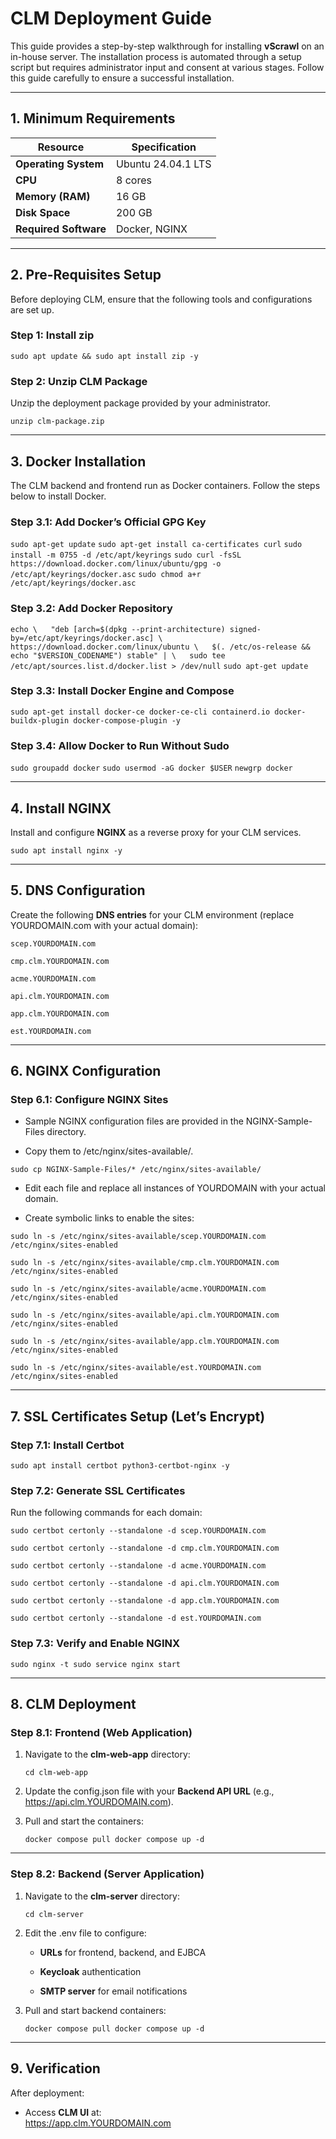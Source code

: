 # **CLM Deployment Guide**

This guide provides a step-by-step walkthrough for installing **vScrawl** on an in-house server. The installation process is automated through a setup script but requires administrator input and consent at various stages. Follow this guide carefully to ensure a successful installation.

---

## **1. Minimum Requirements**


| Resource              | Specification      |
| --------------------- | ------------------ |
| **Operating System**  | Ubuntu 24.04.1 LTS |
| **CPU**               | 8 cores            |
| **Memory (RAM)**      | 16 GB              |
| **Disk Space**        | 200 GB             |
| **Required Software** | Docker, NGINX      |

---

## **2. Pre-Requisites Setup**

Before deploying CLM, ensure that the following tools and configurations are set up.

### **Step 1: Install zip**

`sudo apt update && sudo apt install zip -y`

### **Step 2: Unzip CLM Package**

Unzip the deployment package provided by your administrator.

`unzip clm-package.zip`

---

## **3. Docker Installation**

The CLM backend and frontend run as Docker containers. Follow the steps below to install Docker.

### **Step 3.1: Add Docker’s Official GPG Key**

`sudo apt-get update`
`sudo apt-get install ca-certificates curl`
`sudo install -m 0755 -d /etc/apt/keyrings`
`sudo curl -fsSL https://download.docker.com/linux/ubuntu/gpg -o /etc/apt/keyrings/docker.asc`
`sudo chmod a+r /etc/apt/keyrings/docker.asc`
### **Step 3.2: Add Docker Repository**

`echo \   "deb [arch=$(dpkg --print-architecture) signed-by=/etc/apt/keyrings/docker.asc] \   https://download.docker.com/linux/ubuntu \   $(. /etc/os-release && echo "$VERSION_CODENAME") stable" | \   sudo tee /etc/apt/sources.list.d/docker.list > /dev/null`
`sudo apt-get update`

### **Step 3.3: Install Docker Engine and Compose**

`sudo apt-get install docker-ce docker-ce-cli containerd.io docker-buildx-plugin docker-compose-plugin -y`

### **Step 3.4: Allow Docker to Run Without Sudo**

`sudo groupadd docker`
`sudo usermod -aG docker $USER`
`newgrp docker`

---

## **4. Install NGINX**

Install and configure **NGINX** as a reverse proxy for your CLM services.

`sudo apt install nginx -y`

---

## **5. DNS Configuration**

Create the following **DNS entries** for your CLM environment (replace YOURDOMAIN.com with your actual domain):

`scep.YOURDOMAIN.com`

`cmp.clm.YOURDOMAIN.com `

`acme.YOURDOMAIN.com`

`api.clm.YOURDOMAIN.com `

`app.clm.YOURDOMAIN.com`

`est.YOURDOMAIN.com`

---

## **6. NGINX Configuration**

### **Step 6.1: Configure NGINX Sites**

- Sample NGINX configuration files are provided in the NGINX-Sample-Files directory.
    
- Copy them to /etc/nginx/sites-available/.
    

`sudo cp NGINX-Sample-Files/* /etc/nginx/sites-available/`

- Edit each file and replace all instances of YOURDOMAIN with your actual domain.
    
- Create symbolic links to enable the sites:
    

`sudo ln -s /etc/nginx/sites-available/scep.YOURDOMAIN.com /etc/nginx/sites-enabled`

`sudo ln -s /etc/nginx/sites-available/cmp.clm.YOURDOMAIN.com /etc/nginx/sites-enabled`

`sudo ln -s /etc/nginx/sites-available/acme.YOURDOMAIN.com /etc/nginx/sites-enabled`

`sudo ln -s /etc/nginx/sites-available/api.clm.YOURDOMAIN.com /etc/nginx/sites-enabled`

`sudo ln -s /etc/nginx/sites-available/app.clm.YOURDOMAIN.com /etc/nginx/sites-enabled`

`sudo ln -s /etc/nginx/sites-available/est.YOURDOMAIN.com /etc/nginx/sites-enabled`


---

## **7. SSL Certificates Setup (Let’s Encrypt)**

### **Step 7.1: Install Certbot**

`sudo apt install certbot python3-certbot-nginx -y`

### **Step 7.2: Generate SSL Certificates**

Run the following commands for each domain:

`sudo certbot certonly --standalone -d scep.YOURDOMAIN.com`

`sudo certbot certonly --standalone -d cmp.clm.YOURDOMAIN.com`

`sudo certbot certonly --standalone -d acme.YOURDOMAIN.com`

`sudo certbot certonly --standalone -d api.clm.YOURDOMAIN.com`

`sudo certbot certonly --standalone -d app.clm.YOURDOMAIN.com`

`sudo certbot certonly --standalone -d est.YOURDOMAIN.com`

### **Step 7.3: Verify and Enable NGINX**

`sudo nginx -t sudo service nginx start`

---

## **8. CLM Deployment**

### **Step 8.1: Frontend (Web Application)**

1. Navigate to the **clm-web-app** directory:
    
    `cd clm-web-app`
    
2. Update the config.json file with your **Backend API URL** (e.g., https://api.clm.YOURDOMAIN.com).
    
3. Pull and start the containers:
    
    `docker compose pull docker compose up -d`
    

---

### **Step 8.2: Backend (Server Application)**

1. Navigate to the **clm-server** directory:
    
    `cd clm-server`
    
2. Edit the .env file to configure:
    
    - **URLs** for frontend, backend, and EJBCA
        
    - **Keycloak** authentication
        
    - **SMTP server** for email notifications
        
3. Pull and start backend containers:
    
    `docker compose pull docker compose up -d`
    

---

## **9. Verification**

After deployment:

- Access **CLM UI** at:  
    https://app.clm.YOURDOMAIN.com